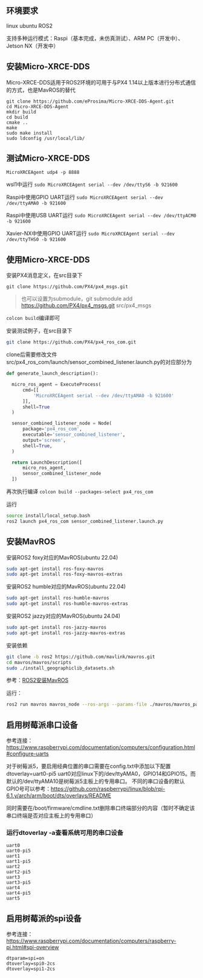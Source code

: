   ## 环境要求
  linux ubuntu ROS2

  支持多种运行模式：Raspi（基本完成，未仿真测试）、ARM PC（开发中）、Jetson NX（开发中）

  ## 安装Micro-XRCE-DDS

  Micro-XRCE-DDS适用于ROS2环境的可用于与PX4 1.14以上版本进行分布式通信的方式，也是MavROS的替代

  ```shell
  git clone https://github.com/eProsima/Micro-XRCE-DDS-Agent.git
  cd Micro-XRCE-DDS-Agent
  mkdir build
  cd build
  cmake ..
  make
  sudo make install
  sudo ldconfig /usr/local/lib/
  ```
  ## 测试Micro-XRCE-DDS

  `MicroXRCEAgent udp4 -p 8888`

  wsl1中运行
  `sudo MicroXRCEAgent serial --dev /dev/ttyS6 -b 921600`
  
  Raspi中使用GPIO UART运行
  `sudo MicroXRCEAgent serial --dev /dev/ttyAMA0 -b 921600`
  
  Raspi中使用USB UART运行
  `sudo MicroXRCEAgent serial --dev /dev/ttyACM0 -b 921600`
  
  Xavier-NX中使用GPIO UART运行
  `sudo MicroXRCEAgent serial --dev /dev/ttyTHS0 -b 921600`

  ## 使用Micro-XRCE-DDS

  安装PX4消息定义，在src目录下
  
  `git clone https://github.com/PX4/px4_msgs.git`

  
  > 也可以设置为submodule，git submodule add https://github.com/PX4/px4_msgs.git src/px4_msgs

  `colcon build`编译即可
  
  安装测试例子，在src目录下

  ```sh
  git clone https://github.com/PX4/px4_ros_com.git
  ```
  
  clone后需要修改文件src/px4_ros_com/launch/sensor_combined_listener.launch.py的对应部分为
  
  ```python
  def generate_launch_description():

    micro_ros_agent = ExecuteProcess(
        cmd=[[
            'MicroXRCEAgent serial --dev /dev/ttyAMA0 -b 921600'
        ]],
        shell=True
    )

    sensor_combined_listener_node = Node(
        package='px4_ros_com',
        executable='sensor_combined_listener',
        output='screen',
        shell=True,
    )

    return LaunchDescription([
        micro_ros_agent,
        sensor_combined_listener_node
    ])
  ```

  再次执行编译
  `colcon build --packages-select px4_ros_com`

  运行

  ```sh
  source install/local_setup.bash
  ros2 launch px4_ros_com sensor_combined_listener.launch.py
  ```

  ## 安装MavROS

  安装ROS2 foxy对应的MavROS(ubuntu 22.04)
  ```sh
  sudo apt-get install ros-foxy-mavros 
  sudo apt-get install ros-foxy-mavros-extras
  ```

  安装ROS2 humble对应的MavROS(ubuntu 22.04)
  ```sh
  sudo apt-get install ros-humble-mavros 
  sudo apt-get install ros-humble-mavros-extras
  ```

  安装ROS2 jazzy对应的MavROS(ubuntu 24.04)
  ```sh
  sudo apt-get install ros-jazzy-mavros 
  sudo apt-get install ros-jazzy-mavros-extras
  ```
  
  安装依赖
  ```sh
  git clone -b ros2 https://github.com/mavlink/mavros.git
  cd mavros/mavros/scripts
  sudo ./install_geographiclib_datasets.sh
  ```

  参考：[ROS2安装MavROS](https://blog.csdn.net/sinat_16643223/article/details/136144717)

  运行：
  ```sh
  ros2 run mavros mavros_node --ros-args --params-file ./mavros/mavros_param_1.yaml
  ```

  ## 启用树莓派串口设备
  参考连接：
  https://www.raspberrypi.com/documentation/computers/configuration.html#configure-uarts

  对于树莓派5，要启用经典位置的串口需要在config.txt中添加以下配置
  dtoverlay=uart0-pi5
  uart0对应linux下的/dev/ttyAMA0，GPIO14和GPIO15。而默认的/dev/ttyAMA10是树莓派5主板上的专用串口。
  不同的串口设备的默认GPIO号可以参考：https://github.com/raspberrypi/linux/blob/rpi-6.1.y/arch/arm/boot/dts/overlays/README

  同时需要在/boot/firmware/cmdline.txt删除串口终端部分的内容（暂时不确定该串口终端是否对应主板上的专用串口）

  ### 运行dtoverlay -a查看系统可用的串口设备
  
  ```shell
  uart0
  uart0-pi5
  uart1
  uart1-pi5
  uart2
  uart2-pi5
  uart3
  uart3-pi5
  uart4
  uart4-pi5
  uart5
  ```

## 启用树莓派的spi设备
参考连接：
https://www.raspberrypi.com/documentation/computers/raspberry-pi.html#spi-overview
```shell
dtparam=spi=on
dtoverlay=spi0-2cs
dtoverlay=spi1-2cs
```